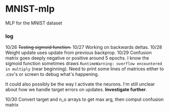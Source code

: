 # MNIST-mlp
MLP for the MNIST dataset

### log

10/26 ~~Testing sigmoid function.~~
10/27 Working on backwards deltas.
10/28 Weight update uses update from previous backprop.
10/29 Confusion matrix goes deeply negative or positive around 5 epochs. I know the sigmoid function sometimes draws  `RuntimeWarning: overflow encountered in multiply` (near beginning). Need to print some lines of matrices either to .csv's or screen to debug what's happening.

It could also possibly be the way I activate the neurons. I'm still unclear about how we handle target errors on updates. **Investigate further**.

10/30 Convert target and n_o arrays to get max arg, then comput confusion matrix